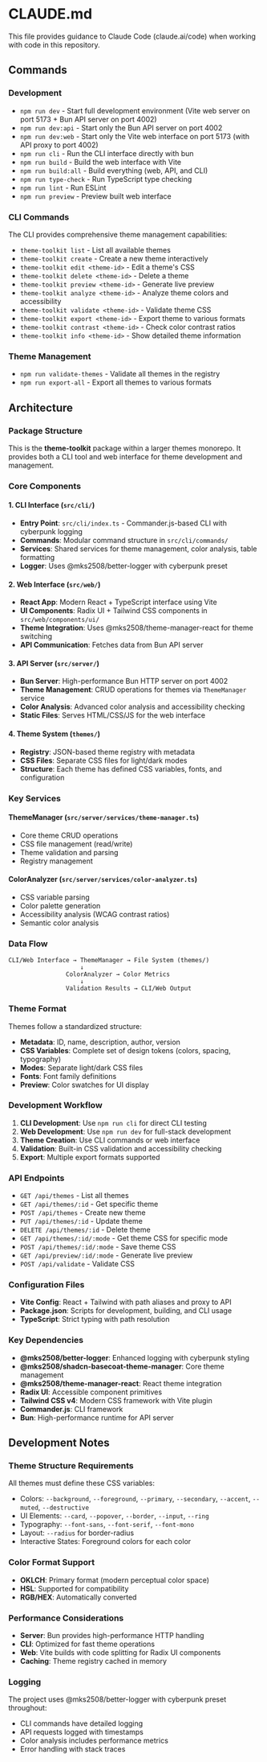# CLAUDE.md

This file provides guidance to Claude Code (claude.ai/code) when working with code in this repository.

## Commands

### Development
- `npm run dev` - Start full development environment (Vite web server on port 5173 + Bun API server on port 4002)
- `npm run dev:api` - Start only the Bun API server on port 4002
- `npm run dev:web` - Start only the Vite web interface on port 5173 (with API proxy to port 4002)
- `npm run cli` - Run the CLI interface directly with bun
- `npm run build` - Build the web interface with Vite
- `npm run build:all` - Build everything (web, API, and CLI)
- `npm run type-check` - Run TypeScript type checking
- `npm run lint` - Run ESLint
- `npm run preview` - Preview built web interface

### CLI Commands
The CLI provides comprehensive theme management capabilities:
- `theme-toolkit list` - List all available themes
- `theme-toolkit create` - Create a new theme interactively
- `theme-toolkit edit <theme-id>` - Edit a theme's CSS
- `theme-toolkit delete <theme-id>` - Delete a theme
- `theme-toolkit preview <theme-id>` - Generate live preview
- `theme-toolkit analyze <theme-id>` - Analyze theme colors and accessibility
- `theme-toolkit validate <theme-id>` - Validate theme CSS
- `theme-toolkit export <theme-id>` - Export theme to various formats
- `theme-toolkit contrast <theme-id>` - Check color contrast ratios
- `theme-toolkit info <theme-id>` - Show detailed theme information

### Theme Management
- `npm run validate-themes` - Validate all themes in the registry
- `npm run export-all` - Export all themes to various formats

## Architecture

### Package Structure
This is the **theme-toolkit** package within a larger themes monorepo. It provides both a CLI tool and web interface for theme development and management.

### Core Components

#### 1. **CLI Interface** (`src/cli/`)
- **Entry Point**: `src/cli/index.ts` - Commander.js-based CLI with cyberpunk logging
- **Commands**: Modular command structure in `src/cli/commands/`
- **Services**: Shared services for theme management, color analysis, table formatting
- **Logger**: Uses @mks2508/better-logger with cyberpunk preset

#### 2. **Web Interface** (`src/web/`)
- **React App**: Modern React + TypeScript interface using Vite
- **UI Components**: Radix UI + Tailwind CSS components in `src/web/components/ui/`
- **Theme Integration**: Uses @mks2508/theme-manager-react for theme switching
- **API Communication**: Fetches data from Bun API server

#### 3. **API Server** (`src/server/`)
- **Bun Server**: High-performance Bun HTTP server on port 4002
- **Theme Management**: CRUD operations for themes via `ThemeManager` service
- **Color Analysis**: Advanced color analysis and accessibility checking
- **Static Files**: Serves HTML/CSS/JS for the web interface

#### 4. **Theme System** (`themes/`)
- **Registry**: JSON-based theme registry with metadata
- **CSS Files**: Separate CSS files for light/dark modes
- **Structure**: Each theme has defined CSS variables, fonts, and configuration

### Key Services

#### ThemeManager (`src/server/services/theme-manager.ts`)
- Core theme CRUD operations
- CSS file management (read/write)
- Theme validation and parsing
- Registry management

#### ColorAnalyzer (`src/server/services/color-analyzer.ts`)
- CSS variable parsing
- Color palette generation
- Accessibility analysis (WCAG contrast ratios)
- Semantic color analysis

### Data Flow
```
CLI/Web Interface → ThemeManager → File System (themes/)
                    ↓
                ColorAnalyzer → Color Metrics
                    ↓
                Validation Results → CLI/Web Output
```

### Theme Format
Themes follow a standardized structure:
- **Metadata**: ID, name, description, author, version
- **CSS Variables**: Complete set of design tokens (colors, spacing, typography)
- **Modes**: Separate light/dark CSS files
- **Fonts**: Font family definitions
- **Preview**: Color swatches for UI display

### Development Workflow
1. **CLI Development**: Use `npm run cli` for direct CLI testing
2. **Web Development**: Use `npm run dev` for full-stack development
3. **Theme Creation**: Use CLI commands or web interface
4. **Validation**: Built-in CSS validation and accessibility checking
5. **Export**: Multiple export formats supported

### API Endpoints
- `GET /api/themes` - List all themes
- `GET /api/themes/:id` - Get specific theme
- `POST /api/themes` - Create new theme
- `PUT /api/themes/:id` - Update theme
- `DELETE /api/themes/:id` - Delete theme
- `GET /api/themes/:id/:mode` - Get theme CSS for specific mode
- `POST /api/themes/:id/:mode` - Save theme CSS
- `GET /api/preview/:id/:mode` - Generate live preview
- `POST /api/validate` - Validate CSS

### Configuration Files
- **Vite Config**: React + Tailwind with path aliases and proxy to API
- **Package.json**: Scripts for development, building, and CLI usage
- **TypeScript**: Strict typing with path resolution

### Key Dependencies
- **@mks2508/better-logger**: Enhanced logging with cyberpunk styling
- **@mks2508/shadcn-basecoat-theme-manager**: Core theme management
- **@mks2508/theme-manager-react**: React theme integration
- **Radix UI**: Accessible component primitives
- **Tailwind CSS v4**: Modern CSS framework with Vite plugin
- **Commander.js**: CLI framework
- **Bun**: High-performance runtime for API server

## Development Notes

### Theme Structure Requirements
All themes must define these CSS variables:
- Colors: `--background`, `--foreground`, `--primary`, `--secondary`, `--accent`, `--muted`, `--destructive`
- UI Elements: `--card`, `--popover`, `--border`, `--input`, `--ring`
- Typography: `--font-sans`, `--font-serif`, `--font-mono`
- Layout: `--radius` for border-radius
- Interactive States: Foreground colors for each color

### Color Format Support
- **OKLCH**: Primary format (modern perceptual color space)
- **HSL**: Supported for compatibility
- **RGB/HEX**: Automatically converted

### Performance Considerations
- **Server**: Bun provides high-performance HTTP handling
- **CLI**: Optimized for fast theme operations
- **Web**: Vite builds with code splitting for Radix UI components
- **Caching**: Theme registry cached in memory

### Logging
The project uses @mks2508/better-logger with cyberpunk preset throughout:
- CLI commands have detailed logging
- API requests logged with timestamps
- Color analysis includes performance metrics
- Error handling with stack traces